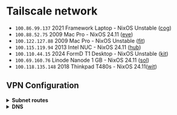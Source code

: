 # Tailscale network

- `100.86.99.137` 2021 Framework Laptop - NixOS Unstable ([cog](https://github.com/suderman/nixos/tree/main/configurations/cog))
- `100.88.52.75` 2009 Mac Pro - NixOS 24.11 ([eve](https://github.com/suderman/nixos/tree/main/configurations/eve))
- `100.122.127.88` 2009 Mac Pro - NixOS Unstable ([fit](https://github.com/suderman/nixos/tree/main/configurations/fit))
- `100.115.119.94` 2013 Intel NUC - NixOS 24.11 ([hub](https://github.com/suderman/nixos/tree/main/configurations/hub))
- `100.110.44.15` 2024 FormD T1 Desktop - NixOS Unstable ([kit](https://github.com/suderman/nixos/tree/main/configurations/kit))
- `100.69.160.76` Linode Nanode 1 GB - NixOS 24.11 ([sol](https://github.com/suderman/nixos/tree/main/configurations/sol))
- `100.118.135.148` 2018 Thinkpad T480s - NixOS 24.11([wit](https://github.com/suderman/nixos/tree/main/configurations/wit))

## VPN Configuration

<details>
<summary><b>Subnet routes</b></summary>

|     | https://login.tailscale.com/admin/machines |
| --- | ------------------------------------------ |
| hub | `10.1.0.0/16`                              |
| eve | `10.2.0.0/16`                              |

</details>

<details>
<summary><b>DNS</b></summary>
  
|                    | https://login.tailscale.com/admin/dns |
| ------------------ | ------------------------------------- |
| Override local DNS | `Yes`                                 |
| Global nameservers | `100.115.119.94` _(hub)_              |
| Global nameservers | `100.88.52.75` _(eve)_                |
| Global nameservers | `100.69.160.76` _(sol)_               |

</details>
